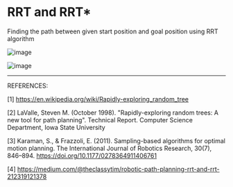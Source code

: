 # RRT and RRT*

Finding the path between given start position and goal position using RRT algorithm

![image](https://user-images.githubusercontent.com/50490953/58739075-6dce7e00-83d6-11e9-8246-111cd3de2e77.png)

![image](https://user-images.githubusercontent.com/50490953/58738988-19c39980-83d6-11e9-8b88-7b611e240287.png)

------------------------------------------------------------------------------------------------------------------------

REFERENCES:

[1] https://en.wikipedia.org/wiki/Rapidly-exploring_random_tree

[2]  LaValle, Steven M. (October 1998). "Rapidly-exploring random trees: A new tool for path planning". Technical Report. Computer Science Department, Iowa State University

[3]   Karaman, S., & Frazzoli, E. (2011). Sampling-based algorithms for optimal motion planning. The International Journal of Robotics Research, 30(7), 846–894. https://doi.org/10.1177/0278364911406761

[4] https://medium.com/@theclassytim/robotic-path-planning-rrt-and-rrt-212319121378
